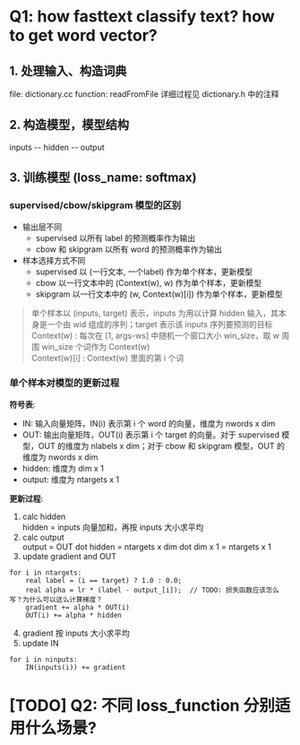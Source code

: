 

# Q1: how fasttext classify text? how to get word vector?

## 1. 处理输入、构造词典
file: dictionary.cc
function: readFromFile
详细过程见 dictionary.h 中的注释

## 2. 构造模型，模型结构

inputs -- hidden -- output

## 3. 训练模型 (loss_name: softmax)

### supervised/cbow/skipgram 模型的区别

- 输出层不同
    - supervised 以所有 label 的预测概率作为输出
    - cbow 和 skipgram 以所有 word 的预测概率作为输出
- 样本选择方式不同
    - supervised 以 (一行文本, 一个label) 作为单个样本，更新模型
    - cbow 以一行文本中的 (Context(w), w) 作为单个样本，更新模型
    - skipgram 以一行文本中的 (w, Context(w)[i]) 作为单个样本，更新模型

> 单个样本以 (inputs, target) 表示，inputs 为用以计算 hidden 输入，其本身是一个由 wid 组成的序列；target 表示该 inputs 序列要预测的目标  
> Context(w) : 每次在 [1, args-ws] 中随机一个窗口大小 win_size，取 w 周围 win_size 个词作为 Context(w)  
> Context(w)[i] : Context(w) 里面的第 i 个词  

### 单个样本对模型的更新过程

**符号表**:

- IN: 输入向量矩阵，IN(i) 表示第 i 个 word 的向量，维度为 nwords x dim
- OUT: 输出向量矩阵，OUT(i) 表示第 i 个 target 的向量。对于 supervised 模型，OUT 的维度为 nlabels x dim；对于 cbow 和 skipgram 模型，OUT 的维度为 nwords x dim
- hidden: 维度为 dim x 1
- output: 维度为 ntargets x 1

**更新过程**:

1. calc hidden  
hidden = inputs 向量加和，再按 inputs 大小求平均
2. calc output  
output = OUT dot hidden = ntargets x dim dot dim x 1 = ntargets x 1
3. update gradient and OUT  
```
for i in ntargets:
    real label = (i == target) ? 1.0 : 0.0;
    real alpha = lr * (label - output_[i]);  // TODO: 损失函数应该怎么写？为什么可以这么计算梯度？
    gradient += alpha * OUT(i)
    OUT(i) += alpha * hidden

```
4. gradient 按 inputs 大小求平均
5. update IN  
```
for i in ninputs:
    IN(inputs(i)) += gradient

```

# [TODO] Q2: 不同 loss_function 分别适用什么场景?

